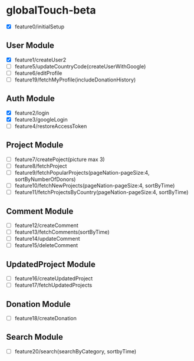 # globalTouch-beta

- [x] feature0/initialSetup

## User Module

- [x] feature1/createUser2
- [ ] feature5/updateCountryCode(createUserWithGoogle)
- [ ] feature6/editProfile
- [ ] feature19/fetchMyProfile(includeDonationHistory)

## Auth Module

- [x] feature2/login
- [x] feature3/googleLogin
- [ ] feature4/restoreAccessToken

## Project Module

- [ ] feature7/createPoject(picture max 3)
- [ ] feature8/fetchProject
- [ ] feature9/fetchPopularProjects(pageNation-pageSize:4, sortByNumberOfDonors)
- [ ] feature10/fetchNewProjects(pageNation-pageSize:4, sortByTime)
- [ ] feature11/fetchProjectsByCountry(pageNation-pageSize:4, sortByTime)

## Comment Module

- [ ] feature12/createComment
- [ ] feature13/fetchComments(sortByTime)
- [ ] feature14/updateComment
- [ ] feature15/deleteComment

## UpdatedProject Module

- [ ] feature16/createUpdatedProject
- [ ] feature17/fetchUpdatedProjects

## Donation Module

- [ ] feature18/createDonation

## Search Module

- [ ] feature20/search(searchByCategory, sortbyTime)
